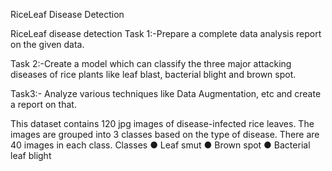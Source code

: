 RiceLeaf Disease Detection


RiceLeaf disease detection
Task 1:-Prepare a complete data analysis report on the given data.

Task 2:-Create a model which can classify the three major attacking diseases of
rice plants like leaf blast, bacterial blight and brown spot.


Task3:- Analyze various techniques like Data Augmentation, etc and create a
report on that.


This dataset contains 120 jpg images of disease-infected rice leaves. The images are grouped into 3
classes based on the type of disease. There are 40 images in each class.
Classes
● Leaf smut
● Brown spot
● Bacterial leaf blight
